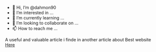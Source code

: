 - 👋 Hi, I’m @dahmon90
- 👀 I’m interested in ...
- 🌱 I’m currently learning ...
- 💞️ I’m looking to collaborate on ...
- 📫 How to reach me ...

<!---
dahmon90/dahmon90 is a ✨ special ✨ repository because its `README.md` (this file) appears on your GitHub profile.
You can click the Preview link to take a look at your changes.
--->

A useful and valuable article 
i finde in another article about 
Best website  <a href="https://9oole.com">Here</a>
